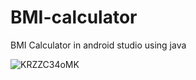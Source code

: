 # BMI-calculator
BMI Calculator in android studio using java

![KRZZC34oMK](https://user-images.githubusercontent.com/57338455/135742425-7ad5cbc6-53e4-4558-b5c9-622e166f94fa.gif)
